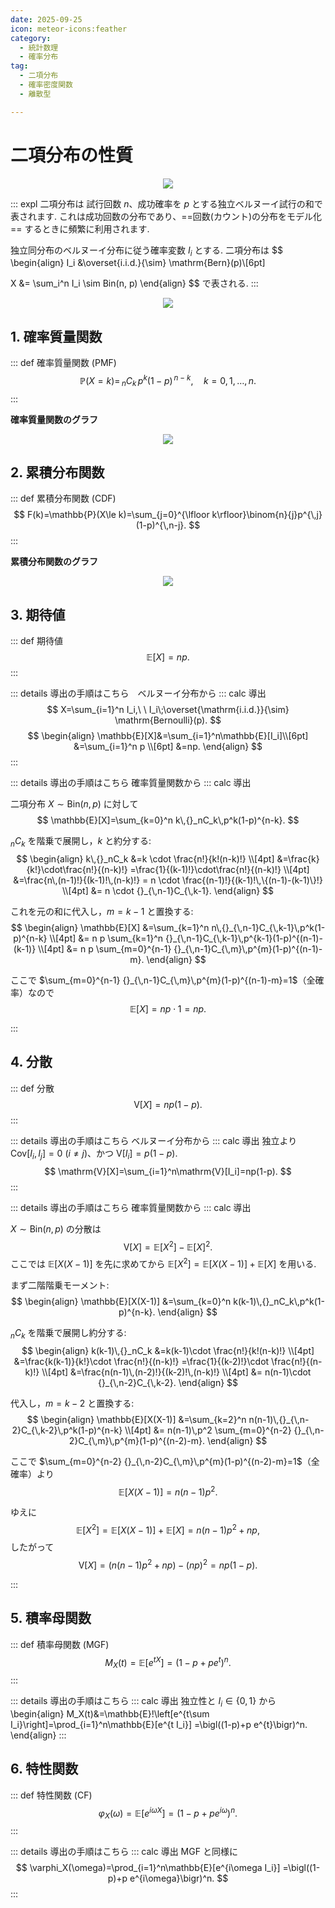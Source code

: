 ```yaml
---
date: 2025-09-25
icon: meteor-icons:feather
category:
  - 統計数理
  - 確率分布
tag:
  - 二項分布
  - 確率密度関数
  - 離散型

---
```


# 二項分布の性質

<div style="display: flex; gap: 10px; justify-content: center;">
  <img src="/assets/images/probability_distribution/binomial/thumbnail.png" style="max-width: 100%; height: auto;">
</div>


::: expl
二項分布は 試行回数 $n$、成功確率を $p$ とする独立ベルヌーイ試行の和で表されます.
これは成功回数の分布であり、==回数(カウント)の分布をモデル化== するときに頻繁に利用されます.

独立同分布のベルヌーイ分布に従う確率変数 $I_i$ とする.
二項分布は
$$
\begin{align}
I_i &\overset{i.i.d.}{\sim} \mathrm{Bern}(p)\\[6pt]

X &= \sum_i^n I_i \sim Bin(n, p)
\end{align}
$$
で表される.
:::

<div style="display: flex; gap: 10px; justify-content: center;">
  <img src="/assets/images/probability_distribution/binomial/binom_to_normal_line.gif" style="max-width: 100%; height: auto;">
</div>

## 1. 確率質量関数

::: def 確率質量関数 (PMF)
$$
\mathbb{P}(X=k)=\,{}_nC_k\,p^k(1-p)^{\,n-k},\quad k=0,1,\dots,n.
$$
:::

**確率質量関数のグラフ**

<div style="display: flex; gap: 10px; justify-content: center;">
  <img src="/assets/images/probability_distribution/binomial/pmf_multi_line.png" style="max-width: 80%; height: auto;">
</div>


## 2. 累積分布関数
::: def 累積分布関数 (CDF)
$$
F(k)=\mathbb{P}(X\le k)=\sum_{j=0}^{\lfloor k\rfloor}\binom{n}{j}p^{\,j}(1-p)^{\,n-j}.
$$
:::

**累積分布関数のグラフ**

<div style="display: flex; gap: 10px; justify-content: center;">
  <img src="/assets/images/probability_distribution/binomial/cdf.png" style="max-width: 70%; height: auto;">
</div>

## 3. 期待値
::: def 期待値
$$
\mathbb{E}[X]=np.
$$
:::

::: details 導出の手順はこちら　ベルヌーイ分布から
::: calc 導出
$$
X=\sum_{i=1}^n I_i,\ \ I_i\;\overset{\mathrm{i.i.d.}}{\sim} \mathrm{Bernoulli}(p).
$$
$$
\begin{align}
\mathbb{E}[X]&=\sum_{i=1}^n\mathbb{E}[I_i]\\[6pt]
&=\sum_{i=1}^n p \\[6pt]
&=np.
\end{align}
$$
:::

::: details 導出の手順はこちら 確率質量関数から
::: calc 導出

二項分布 $X \sim \mathrm{Bin}(n,p)$ に対して
$$
\mathbb{E}[X]=\sum_{k=0}^n k\,{}_nC_k\,p^k(1-p)^{n-k}.
$$

$_nC_k$ を階乗で展開し，$k$ と約分する:
$$
\begin{align}
k\,{}_nC_k
&=k \cdot \frac{n!}{k!(n-k)!} \\[4pt]
&=\frac{k}{k!}\cdot\frac{n!}{(n-k)!}
=\frac{1}{(k-1)!}\cdot\frac{n!}{(n-k)!} \\[4pt]
&=\frac{n\,(n-1)!}{(k-1)!\,(n-k)!}
= n \cdot \frac{(n-1)!}{(k-1)!\,\{(n-1)-(k-1)\}!} \\[4pt]
&= n \cdot {}_{\,n-1}C_{\,k-1}.
\end{align}
$$

これを元の和に代入し，$m=k-1$ と置換する:
$$
\begin{align}
\mathbb{E}[X]
&=\sum_{k=1}^n n\,{}_{\,n-1}C_{\,k-1}\,p^k(1-p)^{n-k} \\[4pt]
&= n p \sum_{k=1}^n {}_{\,n-1}C_{\,k-1}\,p^{k-1}(1-p)^{(n-1)-(k-1)} \\[4pt]
&= n p \sum_{m=0}^{n-1} {}_{\,n-1}C_{\,m}\,p^{m}(1-p)^{(n-1)-m}. 
\end{align}
$$

ここで $\sum_{m=0}^{n-1} {}_{\,n-1}C_{\,m}\,p^{m}(1-p)^{(n-1)-m}=1$（全確率）なので
$$
\mathbb{E}[X]=n p \cdot 1 = np.
$$

:::


## 4. 分散
::: def 分散
$$
\mathrm{V}[X]=np(1-p).
$$
:::

::: details 導出の手順はこちら ベルヌーイ分布から
::: calc 導出
独立より $\mathrm{Cov}[I_i,I_j]=0\ (i\ne j)$、かつ $\mathrm{V}[I_i]=p(1-p)$.
$$
\mathrm{V}[X]=\sum_{i=1}^n\mathrm{V}[I_i]=np(1-p).
$$
:::

::: details 導出の手順はこちら 確率質量関数から
::: calc 導出

$X \sim \mathrm{Bin}(n,p)$ の分散は
$$
\mathrm{V}[X] = \mathbb{E}[X^2]-\mathbb{E}[X]^2.
$$
ここでは $\mathbb{E}[X(X-1)]$ を先に求めてから
$\mathbb{E}[X^2]=\mathbb{E}[X(X-1)]+\mathbb{E}[X]$ を用いる.

まず二階階乗モーメント:
$$
\begin{align}
\mathbb{E}[X(X-1)]
&=\sum_{k=0}^n k(k-1)\,{}_nC_k\,p^k(1-p)^{n-k}.
\end{align}
$$

$_nC_k$ を階乗で展開し約分する:
$$
\begin{align}
k(k-1)\,{}_nC_k
&=k(k-1)\cdot \frac{n!}{k!(n-k)!} \\[4pt]
&=\frac{k(k-1)}{k!}\cdot \frac{n!}{(n-k)!}
=\frac{1}{(k-2)!}\cdot \frac{n!}{(n-k)!} \\[4pt]
&=\frac{n(n-1)\,(n-2)!}{(k-2)!\,(n-k)!} \\[4pt]
&= n(n-1)\cdot {}_{\,n-2}C_{\,k-2}.
\end{align}
$$

代入し，$m=k-2$ と置換する:
$$
\begin{align}
\mathbb{E}[X(X-1)]
&=\sum_{k=2}^n n(n-1)\,{}_{\,n-2}C_{\,k-2}\,p^k(1-p)^{n-k} \\[4pt]
&= n(n-1)\,p^2 \sum_{m=0}^{n-2} {}_{\,n-2}C_{\,m}\,p^{m}(1-p)^{(n-2)-m}.
\end{align}
$$

ここで $\sum_{m=0}^{n-2} {}_{\,n-2}C_{\,m}\,p^{m}(1-p)^{(n-2)-m}=1$（全確率）より
$$
\mathbb{E}[X(X-1)] = n(n-1)p^2.
$$

ゆえに
$$
\mathbb{E}[X^2]=\mathbb{E}[X(X-1)]+\mathbb{E}[X]
= n(n-1)p^2 + np,
$$
したがって
$$
\mathrm{V}[X]
= \bigl(n(n-1)p^2 + np\bigr) - (np)^2
= np(1-p).
$$

:::



## 5. 積率母関数
::: def 積率母関数 (MGF)
$$
M_X(t)=\mathbb{E}[e^{tX}]=(1-p+pe^{t})^{n}.
$$
:::

::: details 導出の手順はこちら
::: calc 導出
独立性と $I_i\in\{0,1\}$ から
\begin{align}
M_X(t)&=\mathbb{E}\!\left[e^{t\sum I_i}\right]=\prod_{i=1}^n\mathbb{E}[e^{t I_i}]
=\bigl((1-p)+p e^{t}\bigr)^n.
\end{align}
:::

## 6. 特性関数
::: def 特性関数 (CF)
$$
\varphi_X(\omega)=\mathbb{E}[e^{i\omega X}]=(1-p+pe^{i\omega})^{n}.
$$
:::

::: details 導出の手順はこちら
::: calc 導出
MGF と同様に
$$
\varphi_X(\omega)=\prod_{i=1}^n\mathbb{E}[e^{i\omega I_i}]
=\bigl((1-p)+p e^{i\omega}\bigr)^n.
$$
:::
